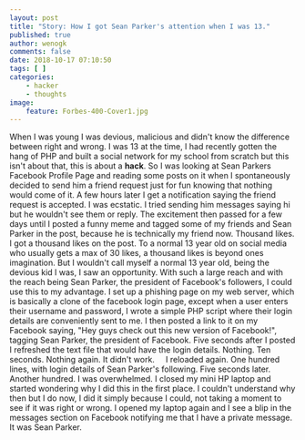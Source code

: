 ```yaml
---
layout: post
title: "Story: How I got Sean Parker's attention when I was 13."
published: true
author: wenogk
comments: false
date: 2018-10-17 07:10:50
tags: [ ]
categories:
    - hacker
    - thoughts
image:
    feature: Forbes-400-Cover1.jpg
---
```

When I was young I was devious, malicious and didn't know the difference between right and wrong. I was 13 at the time, I had recently gotten the hang of PHP and built a social network for my school from scratch but this isn't about that, this is about a **hack**.  So I was looking at Sean Parkers Facebook Profile Page and reading some posts on it when I spontaneously decided to send him a friend request just for fun knowing that nothing would come of it. A few hours later I get a notification saying the friend request is accepted. I was ecstatic. I tried sending him messages saying hi but he wouldn't see them or reply. The excitement then passed for a few days until I posted a funny meme and tagged some of my friends and Sean Parker in the post, because he is technically my friend now. Thousand likes. I got a thousand likes on the post. To a normal 13 year old on social media who usually gets a max of 30 likes, a thousand likes is beyond ones imagination. But I wouldn't call myself a normal 13 year old, being the devious kid I was, I saw an opportunity. With such a large reach and with the reach being Sean Parker, the president of Facebook's followers, I could use this to my advantage. I set up a phishing page on my web server, which is basically a clone of the facebook login page, except when a user enters their username and password, I wrote a simple PHP script where their login details are conveniently sent to me. I then posted a link to it on my Facebook saying, "Hey guys check out this new version of Facebook!", tagging Sean Parker, the president of Facebook. Five seconds after I posted I refreshed the text file that would have the login details. Nothing. Ten seconds. Nothing again. It didn't work. &nbsp; &nbsp; I reloaded again. One hundred lines, with login details of Sean Parker's following. Five seconds later. Another hundred. I was overwhelmed. I closed my mini HP laptop and started wondering why I did this in the first place. I couldn't understand why then but I do now, I did it simply because I could, not taking a moment to see if it was right or wrong. I opened my laptop again and I see a blip in the messages section on Facebook notifying me that I have a private message. It was Sean Parker. &nbsp; 

[][1]

 [1]: http://wenogk.com/wp-content/uploads/2018/10/screenshot-www.facebook.com-2018.10.18-21-24-01.png